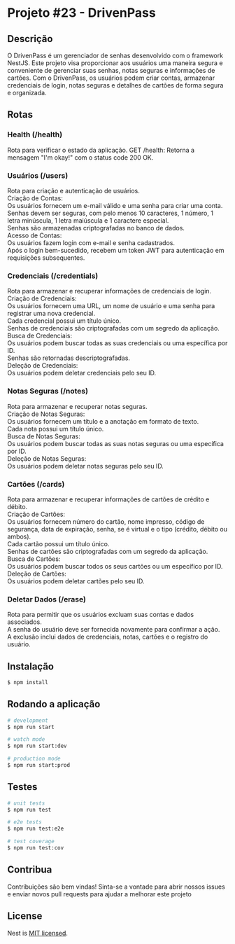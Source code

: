 # Projeto #23 - DrivenPass

## Descrição

O DrivenPass é um gerenciador de senhas desenvolvido com o framework NestJS. Este projeto visa proporcionar aos usuários uma maneira segura e conveniente de gerenciar suas senhas, notas seguras e informações de cartões. Com o DrivenPass, os usuários podem criar contas, armazenar credenciais de login, notas seguras e detalhes de cartões de forma segura e organizada.


## Rotas

### Health (/health)
Rota para verificar o estado da aplicação.
GET /health: Retorna a mensagem "I'm okay!" com o status code 200 OK.

### Usuários (/users)
Rota para criação e autenticação de usuários.  
Criação de Contas:  
Os usuários fornecem um e-mail válido e uma senha para criar uma conta.  
Senhas devem ser seguras, com pelo menos 10 caracteres, 1 número, 1 letra minúscula, 1 letra maiúscula e 1 caractere especial.  
Senhas são armazenadas criptografadas no banco de dados.  
Acesso de Contas:  
Os usuários fazem login com e-mail e senha cadastrados.  
Após o login bem-sucedido, recebem um token JWT para autenticação em requisições subsequentes.  

### Credenciais (/credentials)
Rota para armazenar e recuperar informações de credenciais de login.  
Criação de Credenciais:  
Os usuários fornecem uma URL, um nome de usuário e uma senha para registrar uma nova credencial.  
Cada credencial possui um título único.  
Senhas de credenciais são criptografadas com um segredo da aplicação.  
Busca de Credenciais:  
Os usuários podem buscar todas as suas credenciais ou uma específica por ID.  
Senhas são retornadas descriptografadas.  
Deleção de Credenciais:  
Os usuários podem deletar credenciais pelo seu ID.  

### Notas Seguras (/notes)
Rota para armazenar e recuperar notas seguras.  
Criação de Notas Seguras:  
Os usuários fornecem um título e a anotação em formato de texto.  
Cada nota possui um título único.  
Busca de Notas Seguras:  
Os usuários podem buscar todas as suas notas seguras ou uma específica por ID.  
Deleção de Notas Seguras:  
Os usuários podem deletar notas seguras pelo seu ID.  

### Cartões (/cards)
Rota para armazenar e recuperar informações de cartões de crédito e débito.  
Criação de Cartões:  
Os usuários fornecem número do cartão, nome impresso, código de segurança, data de expiração, senha, se é virtual e o tipo (crédito, débito ou ambos).  
Cada cartão possui um título único.  
Senhas de cartões são criptografadas com um segredo da aplicação.  
Busca de Cartões:  
Os usuários podem buscar todos os seus cartões ou um específico por ID.  
Deleção de Cartões:  
Os usuários podem deletar cartões pelo seu ID.  

### Deletar Dados (/erase)
Rota para permitir que os usuários excluam suas contas e dados associados.  
A senha do usuário deve ser fornecida novamente para confirmar a ação.  
A exclusão inclui dados de credenciais, notas, cartões e o registro do usuário.  


## Instalação

```bash
$ npm install
```

## Rodando a aplicação

```bash
# development
$ npm run start

# watch mode
$ npm run start:dev

# production mode
$ npm run start:prod
```

## Testes

```bash
# unit tests
$ npm run test

# e2e tests
$ npm run test:e2e

# test coverage
$ npm run test:cov
```

## Contribua

Contribuições são bem vindas! Sinta-se a vontade para abrir nossos issues e enviar novos pull requests para ajudar a melhorar este projeto

## License

Nest is [MIT licensed](LICENSE).
